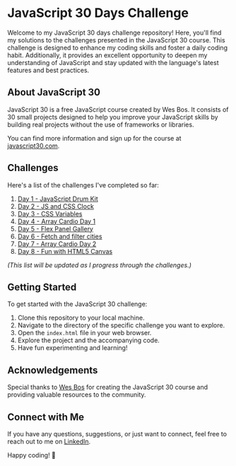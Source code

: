 # JavaScript 30 Days Challenge

Welcome to my JavaScript 30 days challenge repository! Here, you'll find my solutions to the challenges presented in the JavaScript 30 course. This challenge is designed to enhance my coding skills and foster a daily coding habit. Additionally, it provides an excellent opportunity to deepen my understanding of JavaScript and stay updated with the language's latest features and best practices.

## About JavaScript 30

JavaScript 30 is a free JavaScript course created by Wes Bos. It consists of 30 small projects designed to help you improve your JavaScript skills by building real projects without the use of frameworks or libraries.

You can find more information and sign up for the course at [javascript30.com](https://javascript30.com/).

## Challenges

Here's a list of the challenges I've completed so far:

1. [Day 1 - JavaScript Drum Kit](Day1-DrumKit/)
2. [Day 2 - JS and CSS Clock](Day2/)
3. [Day 3 - CSS Variables](Day3/)
4. [Day 4 - Array Cardio Day 1](Day4/)
5. [Day 5 - Flex Panel Gallery](Day5/)
6. [Day 6 - Fetch and filter cities](Day6/)
7. [Day 7 - Array Cardio Day 2](Day7/)
8. [Day 8 - Fun with HTML5 Canvas](Day8/)

_(This list will be updated as I progress through the challenges.)_

## Getting Started

To get started with the JavaScript 30 challenge:

1. Clone this repository to your local machine.
2. Navigate to the directory of the specific challenge you want to explore.
3. Open the `index.html` file in your web browser.
4. Explore the project and the accompanying code.
5. Have fun experimenting and learning!

## Acknowledgements

Special thanks to [Wes Bos](https://wesbos.com/) for creating the JavaScript 30 course and providing valuable resources to the community.

## Connect with Me

If you have any questions, suggestions, or just want to connect, feel free to reach out to me on [LinkedIn](https://www.linkedin.com/in/kim-bergstroem/).

Happy coding! 🚀
